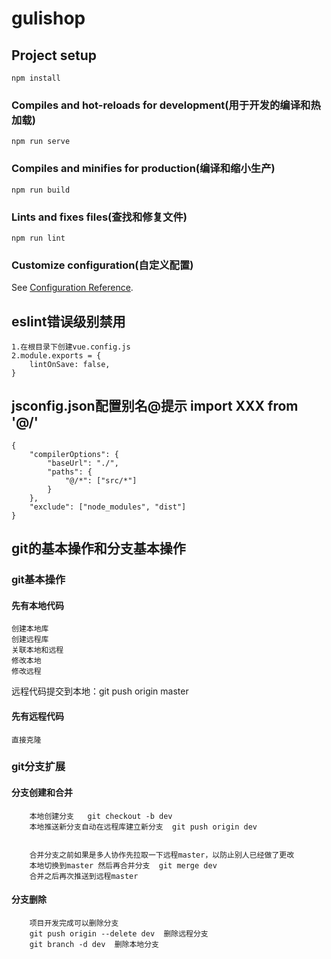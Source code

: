 # gulishop

## Project setup
```
npm install
```

### Compiles and hot-reloads for development(用于开发的编译和热加载)
```
npm run serve
```

### Compiles and minifies for production(编译和缩小生产)
```
npm run build
```

### Lints and fixes files(查找和修复文件)
```
npm run lint
```

### Customize configuration(自定义配置)
See [Configuration Reference](https://cli.vuejs.org/config/).

## eslint错误级别禁用
    1.在根目录下创建vue.config.js
    2.module.exports = {
  		lintOnSave: false,
	}

## jsconfig.json配置别名@提示     import XXX from '@/'
    {
        "compilerOptions": {
            "baseUrl": "./",
            "paths": {
                "@/*": ["src/*"]
            }
        },
        "exclude": ["node_modules", "dist"]
    }

## git的基本操作和分支基本操作

### git基本操作
#### 先有本地代码
	创建本地库
	创建远程库
	关联本地和远程
	修改本地
	修改远程
	
远程代码提交到本地：git push origin master

#### 先有远程代码
	直接克隆


###	git分支扩展
#### 分支创建和合并
		本地创建分支   git checkout -b dev
		本地推送新分支自动在远程库建立新分支  git push origin dev


		合并分支之前如果是多人协作先拉取一下远程master，以防止别人已经做了更改
		本地切换到master 然后再合并分支  git merge dev 
		合并之后再次推送到远程master


#### 分支删除
		项目开发完成可以删除分支		  
		git push origin --delete dev  删除远程分支
		git branch -d dev  删除本地分支 
